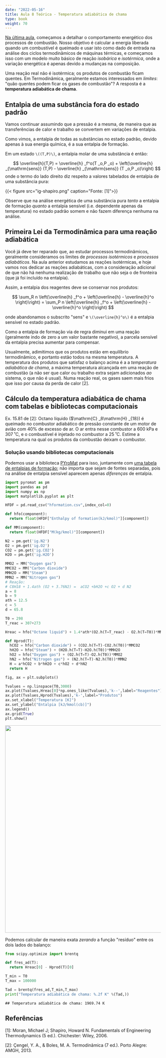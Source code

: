 ```yaml
---
date: "2022-05-16"
title: Aula 8 Teórica - Temperatura adiabática de chama
type: book
weight: 70
---
```


[Na última aula](https://fpfortkamp.com/disciplinas/mte0001/aula7mte0001/), começamos a detalhar o comportamento energético dos processos de combustão. Nosso objetivo é calcular a energia liberada quando um combustível é queimado e usar isto como dado de entrada na análise dos ciclos termodinâmicos de máquinas térmicas, e começamos isso com um modelo muito básico de reação *isobárica* e *isotérmica*, onde a variação energética é apenas devido a mudanças na composição. 

Uma reação real não é isotérmica; os produtos de combustão ficam quentes. Em Termodinâmica, geralmente estamos interessados em *limites*: "quão quentes podem ficar os gases de combustão"? A resposta é a **temperatura adiabática de chama**.

## Entalpia de uma substância fora do estado padrão

Vamos continuar assumindo que a pressão é a mesma, de maneira que as transferências de calor e trabalho se convertem em variações de entalpia.

Como vimos, a entalpia de todas as substâncias no estado padrão, devido apenas à sua energia química, é a sua entalpia de formação.

Em um estado `\((T,P)\)`, a entalpia molar de uma substância é então:

$$
\overline{h}(T,P) = \overline{h} _f^o(T _o,P _o) + \left(\overline{h} _{\mathrm{sens}} (T,P) - \overline{h} _{\mathrm{sens}} (T _o,P _o)\right)
$$
onde o termo do lado direito diz respeito a valores tabelados de entalpia de uma substância pura:


{{< figure src="ig-shapiro.png" caption="Fonte: [1]">}}

Observe que na análise energética de uma substância pura *tanto* a entalpia de formação *quanto* a entalpia sensível (i.e. dependente apenas da temperatura) no estado padrão somem e não fazem diferença nenhuma na análise.

## Primeira Lei da Termodinâmica para uma reação adiabática

Você já deve ter reparado que, ao estudar processos termodinâmicos, geralmente consideramos os limites de *processos isotérmicos* e *processos adiabáticos*. Na aula anterior estudamos as reações isotérmicas, e hoje vamos nos dedicar as reações adiabáticas, com a consideração adicional de que não há nenhuma realização de trabalho que não seja o de fronteira (que já foi incluído na entalpia).

Assim, a entalpia dos reagentes deve se conservar nos produtos:

$$
\sum_R n \left(\overline{h} _f^o + \left(\overline{h}  - \overline{h}^o  \right)\right) = \sum_P n \left(\overline{h} _f^o + \left(\overline{h} - \overline{h}^o  \right)\right)
$$

onde abandonamos o subscrito "sens" e `\(\overline{h}^o\)` é a entalpia sensível no estado padrão. 

Como a entalpia de formação via de regra diminui em uma reação (geralmente indo de zero a um valor bastante negativo), a parcela sensível da entalpia precisa aumentar para compensar. 

Usualmente, adimitimos que os produtos estão em equilíbrio termodinâmico, e portanto estão todos na mesma temperatura. A temperatura dos produtos que satisfaz o balanço acima é a a *temperatura adiabática de chama*, a máxima temperatura alcançada em uma reação de combustão (a não ser que calor ou trabalho extra sejam adicionados *ao* sistema, o que não é usual). Numa reação real, os gases saem mais frios que isso por causa da perda de calor [2].

## Cálculo da temperatura adiabática de chama com tabelas e bibliotecas computacionais

Ex. 15.81 de [2]: Octano líquido ($\mathrm{C} _8\mathrm{H} _{18}) é queimado no combustor 
adiabático de pressão constante de um motor de avião com 40% de excesso de ar. O ar 
entra nesse combustor a 600 kPa e 307 ˚C, e o combustível é injetado no combustor a 25 
˚C. Estime a temperatura na qual os produtos da combustão deixam o combustor.

### Solução usando bibliotecas computacionais

Podemos usar a biblioteca [PYroMat](http://pyromat.org/documentation.html) para isso, juntamente com [uma tabela de entalpias de formação](http://fpfortkamp.com/disciplinas/mte0001/hformation.csv); não importa que sejam de fontes separadas, pois na análise de entalpia sensível aparecem apenas *diferenças* de entalpia.


```python
import pyromat as pm
import pandas as pd
import numpy as np
import matplotlib.pyplot as plt

HFDF = pd.read_csv("hformation.csv",index_col=0)

def hfo(component):
  return float(HFDF["Enthalpy of formation(kJ/kmol)"][component])

def MM(component):
  return float(HFDF["M(kg/kmol)"][component])

N2 = pm.get('ig.N2')
O2 = pm.get('ig.O2')
CO2 = pm.get('ig.CO2')
H2O = pm.get('ig.H2O')

MMO2 = MM("Oxygen gas")
MMCO2 = MM("Carbon dioxide")
MMH2O = MM("Steam")
MMN2 = MM("Nitrogen gas")
# Reação:
# C8H18 + 1.4ath (O2 + 3.76N2) =  aCO2 +bH2O +c O2 + d N2 
a = 8
b = 9
ath = 12.5
c = 5
d = 65.8

T0 = 298
T_reac = 307+273

Hreac = hfo("Octane liquid") + 1.4*ath*(O2.h(T=T_reac) - O2.h(T=T0))*MMO2 + 1.4*3.76*(N2.h(T=T_reac) - N2.h(T=T0))*MMN2

def Hprod(T):
  hCO2 = hfo("Carbon dioxide") + (CO2.h(T=T)-CO2.h(T0))*MMCO2
  hH2O = hfo("Steam") + (H2O.h(T=T)-H2O.h(T0))*MMH2O
  hO2 = hfo("Oxygen gas") + (O2.h(T=T)-O2.h(T0))*MMO2
  hN2 = hfo("Nitrogen gas") + (N2.h(T=T)-N2.h(T0))*MMN2
  H = a*hCO2 + b*hH2O + c*hO2 + d*hN2
  return H

fig, ax = plt.subplots()

Tvalues = np.linspace(T0,3000)
ax.plot(Tvalues,Hreac[0]*np.ones_like(Tvalues),'k--',label="Reagentes")
ax.plot(Tvalues,Hprod(Tvalues),'k-',label="Produtos")
ax.set_xlabel("Temperatura [K]")
ax.set_ylabel("Entalpia [kJ/kmol(cb)]")
ax.legend()
ax.grid(True)
plt.show()
```

<img src="/disciplinas/mte0001/aula8mte0001_files/figure-html/unnamed-chunk-1-1.png" width="672" />

Podemos calcular de maneira exata *zerando* a função "resíduo" entre os dois lados do balanço:


```python
from scipy.optimize import brentq

def fres_ad(T):
  return Hreac[0] - Hprod(T)[0]

T_min = T0
T_max = 100000

Tad = brentq(fres_ad,T_min,T_max)
print("Temperatura adiabática de chama: %.2f K" %(Tad,))
```

```
## Temperatura adiabática de chama: 1969.74 K
```











## Referências

[1]: Moran, Michael J; Shapiro, Howard N. Fundamentals of Engineering Thermodynamics (5 ed.). Chichester: Wiley, 2006.


[2]: Çengel, Y. A., & Boles, M. A. Termodinâmica (7 ed.). Porto Alegre: AMGH, 2013.

